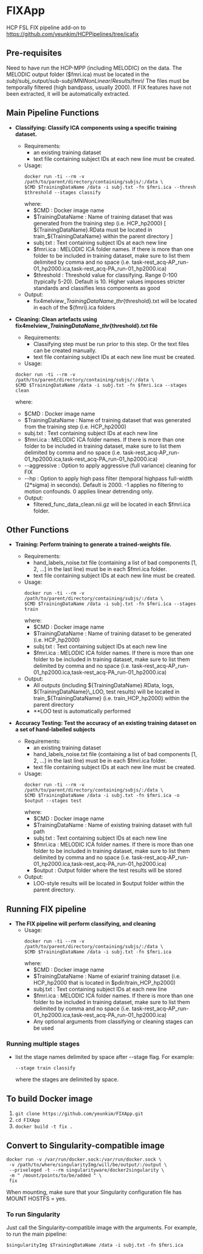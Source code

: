 # FIXApp
HCP FSL FIX pipeline add-on to https://github.com/yeunkim/HCPPipelines/tree/icafix

## Pre-requisites ##
Need to have run the HCP-MPP (including MELODIC) on the data. The MELODIC output folder ($fmri.ica) must be located in the $subj/$subj_output/sub-$subj/MNINonLinear/Results/$fmri/
The files must be temporally filtered (high bandpass, usually 2000). If FIX features have not been extracted, it will be automatically extracted.

## Main Pipeline Functions ##
    
* **Classifying: Classify ICA components using a specific training dataset.**
  * Requirements:
    * an existing training dataset
    * text file containing subject IDs at each new line must be created.
  * Usage: 
    ```
    docker run -ti --rm -v /path/to/parent/directory/containing/subjs/:/data \ 
    $CMD $TrainingDataName /data -i subj.txt -fn $fmri.ica --thresh $threshold --stages classify
    ```
    where:
    * $CMD : Docker image name
    * $TrainingDataName : Name of training dataset that was generated from the training step (i.e. HCP_hp2000) [ ${TrainingDataName}.RData must be located in train_${TrainingDataName} within the parent directory ]
    * subj.txt : Text containing subject IDs at each new line
    * $fmri.ica : MELODIC ICA folder names. If there is more than one folder to be included in training dataset, make sure to list them delimited by comma and no space (i.e. task-rest_acq-AP_run-01_hp2000.ica,task-rest_acq-PA_run-01_hp2000.ica)
    * $threshold : Threshold value for classifying. Range 0-100 (typically 5-20). Default is 10. Higher values imposes stricter standards and classifies less components as good
  * Output:
    * fix4melview_${TrainingDataName}\_thr${threshold}.txt will be located in each of the ${fmri}.ica folders
    
* **Cleaning: Clean artefacts using fix4melview_${TrainingDataName}\_thr${threshold}.txt file**
  * Requirements:
    * Classifying step must be run prior to this step. Or the text files can be created manually.
    * text file containing subject IDs at each new line must be created.
  * Usage:
  ```
  docker run -ti --rm -v /path/to/parent/directory/containing/subjs/:/data \ 
  $CMD $TrainingDataName /data -i subj.txt -fn $fmri.ica --stages clean
  ```
    where:
    * $CMD : Docker image name
    * $TrainingDataName : Name of training dataset that was generated from the training step (i.e. HCP_hp2000) 
    * subj.txt : Text containing subject IDs at each new line
    * $fmri.ica : MELODIC ICA folder names. If there is more than one folder to be included in training dataset, make sure to list them delimited by comma and no space (i.e. task-rest_acq-AP_run-01_hp2000.ica,task-rest_acq-PA_run-01_hp2000.ica)
    * --aggressive : Option to apply aggressive (full variance) cleaning for FIX
    * --hp : Option to apply high pass filter (temporal highpass full-width (2\*sigma) in seconds). Default is 2000. -1 applies no filtering to motion confounds. 0 applies linear detrending only.
  * Output:
    * filtered_func_data_clean.nii.gz will be located in each $fmri.ica folder.
    
## Other Functions ##

* **Training: Perform training to generate a trained-weights file.**
  * Requirements: 
    * hand_labels_noise.txt file (containing a list of bad components [1, 2, ...] in the last line) must be in each $fmri.ica folder. 
    * text file containing subject IDs at each new line must be created. 
  * Usage:
    ```
    docker run -ti --rm -v /path/to/parent/directory/containing/subjs/:/data \ 
    $CMD $TrainingDataName /data -i subj.txt -fn $fmri.ica --stages train
    ```
    where:
    * $CMD : Docker image name
    * $TrainingDataName : Name of training dataset to be generated (i.e. HCP_hp2000)
    * subj.txt : Text containing subject IDs at each new line
    * $fmri.ica : MELODIC ICA folder names. If there is more than one folder to be included in training dataset, make sure to list them delimited by comma and no space (i.e. task-rest_acq-AP_run-01_hp2000.ica,task-rest_acq-PA_run-01_hp2000.ica)
  * Output: 
    * All outputs (including ${TrainingDataName}.RData, logs, ${TrainingDataName}\_LOO, test results) will be located in train_${TrainingDataName} (i.e. train_HCP_hp2000) within the parent directory
    * **LOO test is automatically performed
    
* **Accuracy Testing: Test the accuracy of an existing training dataset on a set of hand-labelled subjects**
  * Requirements:
    * an existing training dataset
    * hand_labels_noise.txt file (containing a list of bad components [1, 2, ...] in the last line) must be in each $fmri.ica folder.
    * text file containing subject IDs at each new line must be created. 
  * Usage:
    ```
    docker run -ti --rm -v /path/to/parent/directory/containing/subjs/:/data \ 
    $CMD $TrainingDataName /data -i subj.txt -fn $fmri.ica -o $output --stages test
    ```
    where:
    * $CMD : Docker image name
    * $TrainingDataName : Name of existing training dataset with full path
    * subj.txt : Text containing subject IDs at each new line
    * $fmri.ica : MELODIC ICA folder names. If there is more than one folder to be included in training dataset, make sure to list them delimited by comma and no space (i.e. task-rest_acq-AP_run-01_hp2000.ica,task-rest_acq-PA_run-01_hp2000.ica)
    * $output : Output folder where the test results will be stored
  * Output:
    * LOO-style results will be located in $output folder within the parent directory.
    
    
## Running FIX pipeline ##

* **The FIX pipeline will perform classifying, and cleaning**
  * Usage:
    ```
    docker run -ti --rm -v /path/to/parent/directory/containing/subjs/:/data \ 
    $CMD $TrainingDataName /data -i subj.txt -fn $fmri.ica 
    ```
    where:
    * $CMD : Docker image name
    * $TrainingDataName : Name of exiarinf training dataset (i.e. HCP_hp2000 that is located in $pdir/train_HCP_hp2000)
    * subj.txt : Text containing subject IDs at each new line
    * $fmri.ica : MELODIC ICA folder names. If there is more than one folder to be included in training dataset, make sure to list them delimited by comma and no space (i.e. task-rest_acq-AP_run-01_hp2000.ica,task-rest_acq-PA_run-01_hp2000.ica)
    * Any optional arguments from classifying or cleaning stages can be used
    
### Running multiple stages ##
* list the stage names delimited by space after --stage flag. For example:
  ```
  --stage train classify
  ```
  where the stages are delimited by space.

## To build Docker image ##
1. ``` git clone https://github.com/yeunkim/FIXApp.git ```
2. ``` cd FIXApp ```
3. ``` docker build -t fix . ```

## Convert to Singularity-compatible image ##
``` 
docker run -v /var/run/docker.sock:/var/run/docker.sock \
 -v /path/to/where/singularityImg/will/be/output/:/output \
 --priveleged -t --rm singularityware/docker2singularity \
 -m " /mount/points/to/be/added " \
 fix 
```
When mounting, make sure that your Singularity configuration file has MOUNT HOSTFS = yes.

### To run Singularity ###
Just call the Singularity-compatible image with the arguments. For example, to run the main pipeline:

```
$singularityImg $TrainingDataName /data -i subj.txt -fn $fmri.ica 
```
